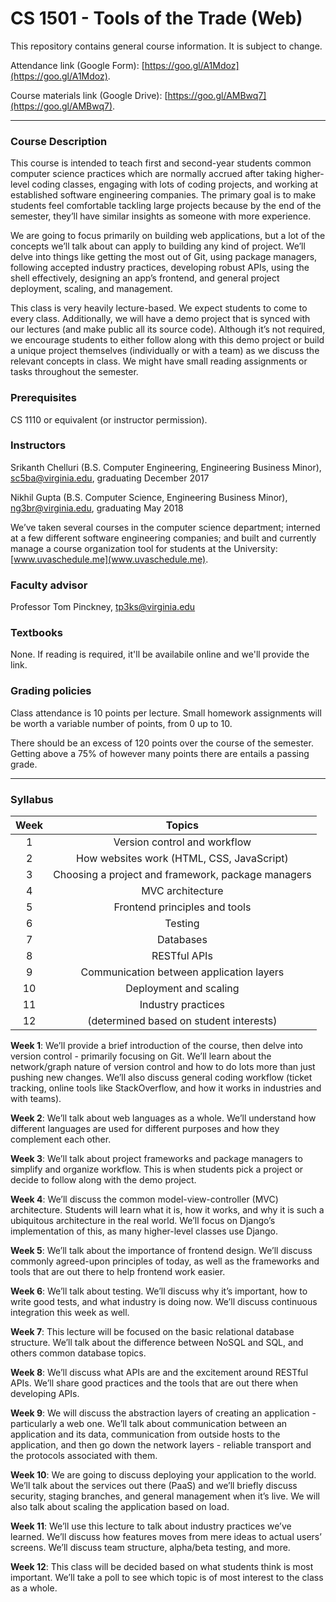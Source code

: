 # CS 1501 - Tools of the Trade (Web)
This repository contains general course information. It is subject to change.

Attendance link (Google Form): [https://goo.gl/A1Mdoz](https://goo.gl/A1Mdoz).

Course materials link (Google Drive): [https://goo.gl/AMBwq7](https://goo.gl/AMBwq7).

---

### Course Description
This course is intended to teach first and second-year students common computer science practices which are normally accrued after taking higher-level coding classes, engaging with lots of coding projects, and working at established software engineering companies. The primary goal is to make students feel comfortable tackling large projects because by the end of the semester, they’ll have similar insights as someone with more experience.

We are going to focus primarily on building web applications, but a lot of the concepts we’ll talk about can apply to building any kind of project. We’ll delve into things like getting the most out of Git, using package managers, following accepted industry practices, developing robust APIs, using the shell effectively, designing an app’s frontend, and general project deployment, scaling, and management.

This class is very heavily lecture-based. We expect students to come to every class. Additionally, we will have a demo project that is synced with our lectures (and make public all its source code). Although it’s not required, we encourage students to either follow along with this demo project or build a unique project themselves (individually or with a team) as we discuss the relevant concepts in class. We might have small reading assignments or tasks throughout the semester.

### Prerequisites
CS 1110 or equivalent (or instructor permission).

### Instructors
Srikanth Chelluri (B.S. Computer Engineering, Engineering Business Minor),
[sc5ba@virginia.edu](mailto:sc5ba@virginia.edu),
graduating December 2017

Nikhil Gupta (B.S. Computer Science, Engineering Business Minor),
[ng3br@virginia.edu](mailto:ng3br@virginia.edu),
graduating May 2018

We’ve taken several courses in the computer science department; interned at a few different software engineering companies; and built and currently manage a course organization tool for students at the University:  [www.uvaschedule.me](www.uvaschedule.me).

### Faculty advisor
Professor Tom Pinckney,
[tp3ks@virginia.edu](mailto:tp3ks@virginia.edu)

### Textbooks
None. If reading is required, it'll be availabile online and we'll provide the link.

### Grading policies
Class attendance is 10 points per lecture.
Small homework assignments will be worth a variable number of points, from 0 up to 10.

There should be an excess of 120 points over the course of the semester. Getting above a 75% of however many points there are entails a passing grade.

---

### Syllabus

| Week 	|                       Topics                      	|
|:----:	|:-------------------------------------------------:	|
|   1  	| Version control and workflow                    	  |
|   2  	| How websites work (HTML, CSS, JavaScript)           |
|   3  	| Choosing a project and framework, package managers 	|
|   4  	| MVC architecture                                  	|
|   5  	| Frontend principles and tools                     	|
|   6  	| Testing                                             |
|   7  	| Databases                                           |
|   8  	| RESTful APIs                                        |
|   9  	| Communication between application layers           	|
|  10  	| Deployment and scaling                              |
|  11  	| Industry practices                                  |
|  12  	| (determined based on student interests)            	|

**Week 1**: We’ll provide a brief introduction of the course, then delve into version control - primarily focusing on Git. We’ll learn about the network/graph nature of version control and how to do lots more than just pushing new changes. We’ll also discuss general coding workflow (ticket tracking, online tools like StackOverflow, and how it works in industries and with teams).

**Week 2**: We’ll talk about web languages as a whole. We’ll understand how different languages are used for different purposes and how they complement each other.

**Week 3**: We’ll talk about project frameworks and package managers to simplify and organize workflow. This is when students pick a project or decide to follow along with the demo project.

**Week 4**: We’ll discuss the common model-view-controller (MVC) architecture. Students will learn what it is, how it works, and why it is such a ubiquitous architecture in the real world. We’ll focus on Django’s implementation of this, as many higher-level classes use Django.

**Week 5**: We’ll talk about the importance of frontend design. We’ll discuss commonly agreed-upon principles of today, as well as the frameworks and tools that are out there to help frontend work easier.

**Week 6**: We’ll talk about testing. We’ll discuss why it’s important, how to write good tests, and what industry is doing now. We’ll discuss continuous integration this week as well.

**Week 7**: This lecture will be focused on the basic relational database structure. We’ll talk about the difference between NoSQL and SQL, and others common database topics.

**Week 8**: We’ll discuss what APIs are and the excitement around RESTful APIs. We’ll share good practices and the tools that are out there when developing APIs.

**Week 9**: We will discuss the abstraction layers of creating an application - particularly a web one. We’ll talk about communication between an application and its data, communication from outside hosts to the application, and then go down the network layers - reliable transport and the protocols associated with them.

**Week 10**: We are going to discuss deploying your application to the world. We’ll talk about the services out there (PaaS) and we’ll briefly discuss security, staging branches, and general management when it’s live. We will also talk about scaling the application based on load.

**Week 11**: We’ll use this lecture to talk about industry practices we’ve learned. We’ll discuss how features moves from mere ideas to actual users’ screens. We’ll discuss team structure, alpha/beta testing, and more.

**Week 12**: This class will be decided based on what students think is most important. We’ll take a poll to see which topic is of most interest to the class as a whole.
